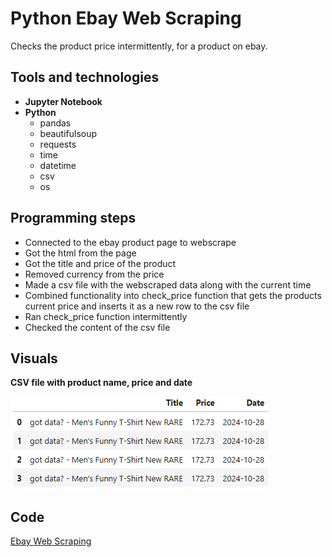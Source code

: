 # Python Ebay Web Scraping
Checks the product price intermittently, for a product on ebay.

## Tools and technologies
- **Jupyter Notebook**
- **Python**
  - pandas
  - beautifulsoup
  - requests
  - time
  - datetime
  - csv
  - os

## Programming steps
- Connected to the ebay product page to webscrape
- Got the html from the page
- Got the title and price of the product
- Removed currency from the price
- Made a csv file with the webscraped data along with the current time
- Combined functionality into check_price function that gets the products current price and inserts it as a new row to the csv file
- Ran check_price function intermittently
- Checked the content of the csv file

 ## Visuals
**CSV file with product name, price and date**

![Product name, price and date](csv_file_product_price_date.png)

 ## Code
 [Ebay Web Scraping](ebay_web_scraping.ipynb)
